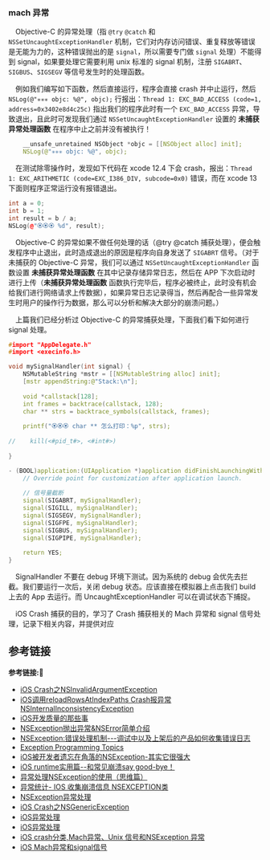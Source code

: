 ### mach 异常

&emsp;Objective-C 的异常处理（指 `@try` `@catch` 和 `NSSetUncaughtExceptionHandler` 机制，它们对内存访问错误、重复释放等错误是无能为力的，这种错误抛出的是 `signal`，所以需要专门做 `signal` 处理）不能得到 signal，如果要处理它需要利用 unix 标准的 signal 机制，注册 `SIGABRT`、`SIGBUS`、`SIGSEGV` 等信号发生时的处理函数。

&emsp;例如我们编写如下函数，然后直接运行，程序会直接 crash 并中止运行，然后 `NSLog(@"✳️✳️✳️ objc: %@", objc);` 行报出：`Thread 1: EXC_BAD_ACCESS (code=1, address=0x3402e8d4c25c)` 指出我们的程序此时有一个 `EXC_BAD_ACCESS` 异常，导致退出，且此时可发现我们通过 `NSSetUncaughtExceptionHandler` 设置的 **未捕获异常处理函数** 在程序中止之前并没有被执行！ 

```c++
    __unsafe_unretained NSObject *objc = [[NSObject alloc] init];
    NSLog(@"✳️✳️✳️ objc: %@", objc);
```

&emsp;在测试除零操作时，发现如下代码在 xcode 12.4 下会 crash，报出：`Thread 1: EXC_ARITHMETIC (code=EXC_I386_DIV, subcode=0x0)` 错误，而在 xcode 13 下面则程序正常运行没有报错退出。

```c++
int a = 0;
int b = 1;
int result = b / a;
NSLog(@"🏵🏵🏵 %d", result);
```

&emsp;Objective-C 的异常如果不做任何处理的话（@try @catch 捕获处理），便会触发程序中止退出，此时造成退出的原因是程序向自身发送了 `SIGABRT` 信号。（对于未捕获的 Objective-C 异常，我们可以通过 `NSSetUncaughtExceptionHandler` 函数设置 **未捕获异常处理函数** 在其中记录存储异常日志，然后在 APP 下次启动时进行上传（**未捕获异常处理函数** 函数执行完毕后，程序必被终止，此时没有机会给我们进行网络请求上传数据），如果异常日志记录得当，然后再配合一些异常发生时用户的操作行为数据，那么可以分析和解决大部分的崩溃问题。）

&emsp;上篇我们已经分析过 Objective-C 的异常捕获处理，下面我们看下如何进行 signal 处理。

```c++
#import "AppDelegate.h"
#import <execinfo.h>

void mySignalHandler(int signal) {
    NSMutableString *mstr = [[NSMutableString alloc] init];
    [mstr appendString:@"Stack:\n"];
    
    void *callstack[128];
    int frames = backtrace(callstack, 128);
    char ** strs = backtrace_symbols(callstack, frames);
    
    printf("🏵🏵🏵 char ** 怎么打印：%p", strs);
    
//    kill(<#pid_t#>, <#int#>)
    
}

- (BOOL)application:(UIApplication *)application didFinishLaunchingWithOptions:(NSDictionary *)launchOptions {
    // Override point for customization after application launch.
    
    // 信号量截断
    signal(SIGABRT, mySignalHandler);
    signal(SIGILL, mySignalHandler);
    signal(SIGSEGV, mySignalHandler);
    signal(SIGFPE, mySignalHandler);
    signal(SIGBUS, mySignalHandler);
    signal(SIGPIPE, mySignalHandler);
    
    return YES;
}
```

&emsp;SignalHandler 不要在 debug 环境下测试。因为系统的 debug 会优先去拦截。我们要运行一次后，关闭 debug 状态。应该直接在模拟器上点击我们 build 上去的 App  去运行。而 UncaughtExceptionHandler 可以在调试状态下捕捉。

&emsp;iOS Crash 捕获的目的，学习了 Crash 捕获相关的 Mach 异常和 signal 信号处理，记录下相关内容，并提供对应
















## 参考链接
**参考链接:🔗**
+ [iOS Crash之NSInvalidArgumentException](https://blog.csdn.net/skylin19840101/article/details/51941540)
+ [iOS调用reloadRowsAtIndexPaths Crash报异常NSInternalInconsistencyException](https://blog.csdn.net/sinat_27310637/article/details/62225658)
+ [iOS开发质量的那些事](https://zhuanlan.zhihu.com/p/21773994)
+ [NSException抛出异常&NSError简单介绍](https://www.jianshu.com/p/23913bbc4ee5)
+ [NSException:错误处理机制---调试中以及上架后的产品如何收集错误日志](https://blog.csdn.net/lcl130/article/details/41891273)
+ [Exception Programming Topics](https://developer.apple.com/library/archive/documentation/Cocoa/Conceptual/Exceptions/Exceptions.html#//apple_ref/doc/uid/10000012-BAJGFBFB)
+ [iOS被开发者遗忘在角落的NSException-其实它很强大](https://www.jianshu.com/p/05aad21e319e)
+ [iOS runtime实用篇--和常见崩溃say good-bye！](https://www.jianshu.com/p/5d625f86bd02)
+ [异常处理NSException的使用（思维篇）](https://www.cnblogs.com/cchHers/p/15116833.html)
+ [异常统计- IOS 收集崩溃信息 NSEXCEPTION类](https://www.freesion.com/article/939519506/)
+ [NSException异常处理](https://www.cnblogs.com/fuland/p/3668004.html)
+ [iOS Crash之NSGenericException](https://blog.csdn.net/skylin19840101/article/details/51945558)
+ [iOS异常处理](https://www.jianshu.com/p/1e4d5421d29c)
+ [iOS异常处理](https://www.jianshu.com/p/59927211b745)
+ [iOS crash分类,Mach异常、Unix 信号和NSException 异常](https://blog.csdn.net/u014600626/article/details/119517507?spm=1001.2101.3001.6661.1&utm_medium=distribute.pc_relevant_t0.none-task-blog-2%7Edefault%7ECTRLIST%7Edefault-1.no_search_link&depth_1-utm_source=distribute.pc_relevant_t0.none-task-blog-2%7Edefault%7ECTRLIST%7Edefault-1.no_search_link)
+ [iOS Mach异常和signal信号](https://developer.aliyun.com/article/499180)
